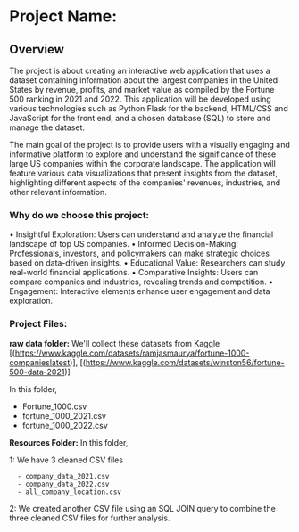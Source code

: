 # Project Name:

## Overview
The project is about creating an interactive web application that uses a dataset containing information about the largest companies in the United States by revenue, profits, and market value as compiled by the Fortune 500 ranking in 2021 and 2022. This application will be developed using various technologies such as Python Flask for the backend, HTML/CSS and JavaScript for the front end, and a chosen database (SQL) to store and manage the dataset.

The main goal of the project is to provide users with a visually engaging and informative platform to explore and understand the significance of these large US companies within the corporate landscape. The application will feature various data visualizations that present insights from the dataset, highlighting different aspects of the companies' revenues, industries, and other relevant information.

### Why do we choose this project: 
•	Insightful Exploration: Users can understand and analyze the financial landscape of top US companies.
•	Informed Decision-Making: Professionals, investors, and policymakers can make strategic choices based on data-driven insights.
•	Educational Value: Researchers can study real-world financial applications.
•	Comparative Insights: Users can compare companies and industries, revealing trends and competition.
•	Engagement: Interactive elements enhance user engagement and data exploration.

### Project Files:
**raw data folder:** We'll collect these datasets from Kaggle [(https://www.kaggle.com/datasets/ramjasmaurya/fortune-1000-companieslatest)], [(https://www.kaggle.com/datasets/winston56/fortune-500-data-2021)]

In this folder,
- Fortune_1000.csv
- fortune_1000_2021.csv
- fortune_1000_2022.csv
      
 **Resources Folder:** In this folder,
 
   1: We have 3 cleaned CSV files
   
      - company_data_2021.csv
      - company_data_2022.csv
      - all_company_location.csv
        
   2: We created another CSV file using an SQL JOIN query to combine the three cleaned CSV files for further analysis.

  
   



